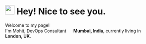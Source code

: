 <h1><img src="https://emojis.slackmojis.com/emojis/images/1531849430/4246/blob-sunglasses.gif?1531849430" width="30"/> Hey! Nice to see you.</h1>


<p>Welcome to my page! </br> I'm Mohit, DevOps Consultant <img src="https://cdn-icons-png.flaticon.com/512/6211/6211408.png" width="15"/> <b>Mumbai, India</b>, currently living in <img src="https://cdn-icons-png.flaticon.com/512/1601/1601028.png" width="15"/> <b>London, UK</b>. </p>
